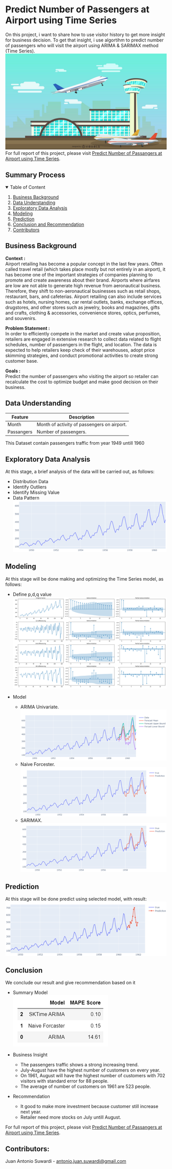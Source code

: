 # Predict Number of Passengers at Airport using Time Series

On this project, i want to share how to use visitor history to get more insight for business decision. To get that insight, i use algortihm to predict number of passengers who will visit the airport using ARIMA & SARIMAX method (Time Series).
![Airport](Image/cover.jpg)
<br>
For full report of this project, please visit <a href="https://github.com/Juantonios1/Predict-Number-of-Passangers-at-Airport-using-Time-Series/blob/main/Forecasting%20Number%20of%20Visitors.%20Ipynb/Forecasting%20Number%20of%20Visitors%20at%20Airport.ipynb">Predict Number of Passangers at Airport using Time Series</a>.

## Summary Process
<!-- TABLE OF CONTENTS -->
<details open="open">
  <summary>Table of Content</summary>
  <ol>
    <li><a href="#business-background">Business Background</a></li>
    <li><a href="#data-understanding">Data Understanding</a></li>
    <li><a href="#exploratory-data-analysis">Exploratory Data Analysis</a></li>
    <li><a href="#modeling">Modeling</a></li>
    <li><a href="#prediction">Prediction</a></li>
    <li><a href="#conclusion">Conclusion and Recommendation</a></li>
    <li><a href="#contributors">Contributors</a></li>
  </ol>
</details>

## Business Background
**Context :**  
Airport retailing has become a popular concept in the last few years. Often called travel retail (which takes place mostly but not entirely in an airport), it has become one of the important strategies of companies planning to promote and create awareness about their brand. Airports where airfares are low are not able to generate high revenue from aeronautical business. Therefore, they shift to non-aeronautical businesses such as retail shops, restaurant, bars, and cafeterias. Airport retailing can also include services such as hotels, nursing homes, car rental outlets, banks, exchange offices, drugstores, and other stores such as jewelry, books and magazines, gifts and crafts, clothing & accessories, convenience stores, optics, perfumes, and souvenirs.

**Problem Statement :**  
In order to efficiently compete in the market and create value proposition, retailers are engaged in extensive research to collect data related to flight schedules, number of passengers in the flight, and location. The data is expected to help retailers keep check of their warehouses, adopt price skimming strategies, and conduct promotional activities to create strong customer base.

**Goals :**  
Predict the number of passengers who visiting the airport so retailer can recalculate the cost to optimize budget and make good decision on their business.

## Data Understanding

| Feature      	     | Description                                                      |
|--------------------|------------------------------------------------------------------|
| Month        	     | Month of activity of passengers on airport.                      |
| Passangers         | Number of passengers.                          	                |

This Dataset contain passengers traffic from year 1949 untill 1960

## Exploratory Data Analysis
At this stage, a brief analysis of the data will be carried out, as follows:
* Distribution Data
* Identify Outliers
* Identify Missing Value
* Data Pattern
![Pattern](Image/pattern.png)

## Modeling
At this stage will be done making and optimizing the Time Series model, as follows:
* Define p,d,q value
![pdq](Image/arima.png)

* Model
  * ARIMA Univariate.
  ![ARIMA](Image/ARIMA_1.png)
  * Naive Forcester.
  ![Naive](Image/Naive.png)
  * SARIMAX.
  ![SARIMAX](Image/SARIMAX.png)

## Prediction 
At this stage will be done predict using selected model, with result:
![Prediction](Image/pred.png)

## Conclusion 
We conclude our result and give recommendation based on it
* Summary Model <br>
![Model Summary](Image/summary.png)  <br>
* Business Insight
  * The passengers traffic shows a strong increasing trend.
  * July-August have the highest number of customers on every year.
  * On 1961, August will have the highest number of customers with 702 visitors with standard error for 88 people.
  * The average of number of customers on 1961 are 523 people.
  
* Recommendation
  * It good to make more investment because customer still increase next year.
  * Retailer need more stocks on July untill August.

For full report of this project, please visit <a href="https://github.com/Juantonios1/Predict-Number-of-Passangers-at-Airport-using-Time-Series/blob/main/Forecasting%20Number%20of%20Visitors.%20Ipynb/Forecasting%20Number%20of%20Visitors%20at%20Airport.ipynb">Predict Number of Passangers at Airport using Time Series</a>.

## Contributors:
Juan Antonio Suwardi - antonio.juan.suwardi@gmail.com  
